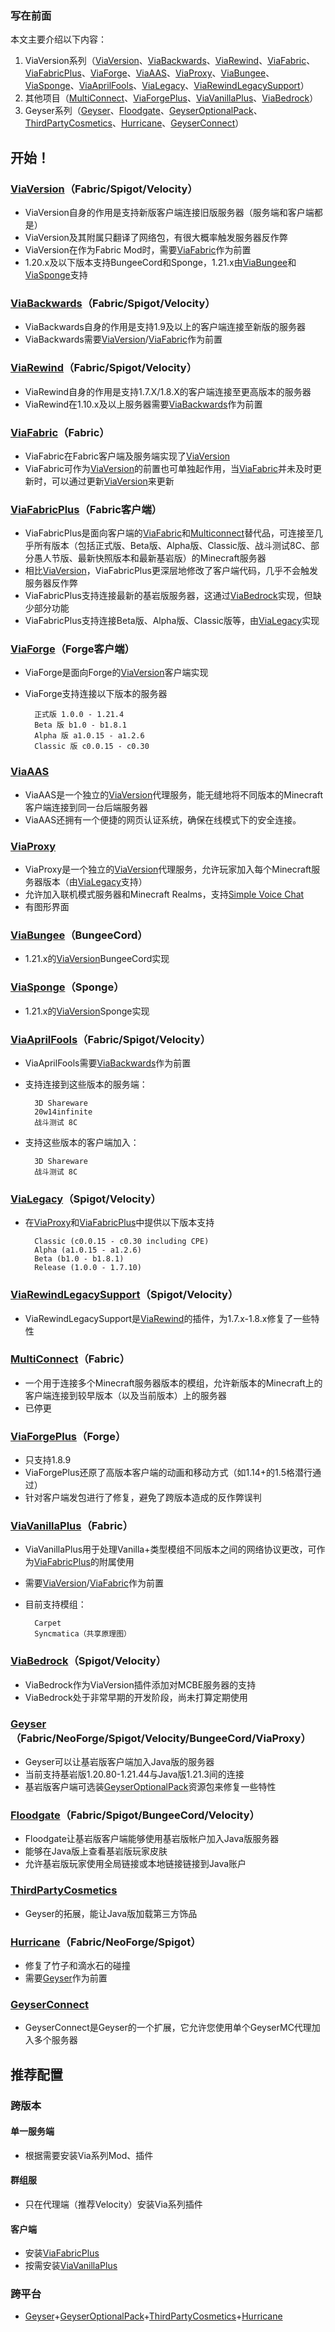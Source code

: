 ### 写在前面

本文主要介绍以下内容：

1. ViaVersion系列（[ViaVersion](#ViaVersion（Fabric/Spigot/Velocity）)、[ViaBackwards]()、[ViaRewind]()、[ViaFabric]()、[ViaFabricPlus]()、[ViaForge]()、[ViaAAS]()、[ViaProxy]()、[ViaBungee]()、[ViaSponge]()、[ViaAprilFools]()、[ViaLegacy]()、[ViaRewindLegacySupport]()）
2. 其他项目（[MultiConnect]()、[ViaForgePlus]()、[ViaVanillaPlus]()、[ViaBedrock]()）
3. Geyser系列（[Geyser]()、[Floodgate]()、[GeyserOptionalPack]()、[ThirdPartyCosmetics]()、[Hurricane]()、[GeyserConnect]()）

## 开始！

### [ViaVersion](https://www.mcmod.cn/class/5760.html)（Fabric/Spigot/Velocity）

- ViaVersion自身的作用是支持新版客户端连接旧版服务器（服务端和客户端都是）
- ViaVersion及其附属只翻译了网络包，有很大概率触发服务器反作弊
- ViaVersion在作为Fabric Mod时，需要[ViaFabric]()作为前置
- 1.20.x及以下版本支持BungeeCord和Sponge，1.21.x由[ViaBungee]()和[ViaSponge]()支持

### [ViaBackwards](https://www.mcmod.cn/class/5762.html)（Fabric/Spigot/Velocity）

- ViaBackwards自身的作用是支持1.9及以上的客户端连接至新版的服务器
- ViaBackwards需要[ViaVersion](#ViaVersion（Fabric/Spigot/Velocity）)/[ViaFabric]()作为前置

### [ViaRewind](https://www.mcmod.cn/class/5761.html)（Fabric/Spigot/Velocity）

- ViaRewind自身的作用是支持1.7.X/1.8.X的客户端连接至更高版本的服务器
- ViaRewind在1.10.x及以上服务器需要[ViaBackwards]()作为前置

### [ViaFabric](https://www.mcmod.cn/class/3327.html)（Fabric）

- ViaFabric在Fabric客户端及服务端实现了[ViaVersion](#ViaVersion（Fabric/Spigot/Velocity）)
- ViaFabric可作为[ViaVersion](#ViaVersion（Fabric/Spigot/Velocity）)的前置也可单独起作用，当[ViaFabric]()并未及时更新时，可以通过更新[ViaVersion](#ViaVersion（Fabric/Spigot/Velocity）)来更新

### [ViaFabricPlus](https://www.mcmod.cn/class/9446.html)（Fabric客户端）

- ViaFabricPlus是面向客户端的[ViaFabric]()和[Multiconnect]()替代品，可连接至几乎所有版本（包括正式版、Beta版、Alpha版、Classic版、战斗测试8C、部分愚人节版、最新快照版本和最新基岩版）的Minecraft服务器
- 相比[ViaVersion](#ViaVersion（Fabric/Spigot/Velocity）)，ViaFabricPlus更深层地修改了客户端代码，几乎不会触发服务器反作弊
- ViaFabricPlus支持连接最新的基岩版服务器，这通过[ViaBedrock]()实现，但缺少部分功能
- ViaFabricPlus支持连接Beta版、Alpha版、Classic版等，由[ViaLegacy]()实现

### [ViaForge](https://www.mcmod.cn/class/5728.html)（Forge客户端）

- ViaForge是面向Forge的[ViaVersion](#ViaVersion（Fabric/Spigot/Velocity）)客户端实现
- ViaForge支持连接以下版本的服务器

        正式版 1.0.0 - 1.21.4
        Beta 版 b1.0 - b1.8.1
        Alpha 版 a1.0.15 - a1.2.6
        Classic 版 c0.0.15 - c0.30

### [ViaAAS](https://github.com/ViaVersion/VIAaaS)

- ViaAAS是一个独立的[ViaVersion](#ViaVersion（Fabric/Spigot/Velocity）)代理服务，能无缝地将不同版本的Minecraft客户端连接到同一台后端服务器
- ViaAAS还拥有一个便捷的网页认证系统，确保在线模式下的安全连接。

### [ViaProxy](https://github.com/ViaVersion/ViaProxy)

- ViaProxy是一个独立的[ViaVersion](#ViaVersion（Fabric/Spigot/Velocity）)代理服务，允许玩家加入每个Minecraft服务器版本（由[ViaLegacy]()支持）
- 允许加入联机模式服务器和Minecraft Realms，支持[Simple Voice Chat](https://www.mcmod.cn/class/3693.html)
- 有图形界面

### [ViaBungee](https://hangar.papermc.io/ViaVersion/ViaBungee)（BungeeCord）

- 1.21.x的[ViaVersion](#ViaVersion（Fabric/Spigot/Velocity）)BungeeCord实现

### [ViaSponge](https://modrinth.com/plugin/viasponge)（Sponge）

- 1.21.x的[ViaVersion](#ViaVersion（Fabric/Spigot/Velocity）)Sponge实现

### [ViaAprilFools](https://www.mcmod.cn/class/16366.html)（Fabric/Spigot/Velocity）

- ViaAprilFools需要[ViaBackwards]()作为前置
- 支持连接到这些版本的服务端：

        3D Shareware
        20w14infinite
        战斗测试 8C

- 支持这些版本的客户端加入：

        3D Shareware
        战斗测试 8C

### [ViaLegacy](https://github.com/ViaVersion/ViaLegacy)（Spigot/Velocity）

- 在[ViaProxy]()和[ViaFabricPlus]()中提供以下版本支持

        Classic (c0.0.15 - c0.30 including CPE)
        Alpha (a1.0.15 - a1.2.6)
        Beta (b1.0 - b1.8.1)
        Release (1.0.0 - 1.7.10)

### [ViaRewindLegacySupport](https://hangar.papermc.io/ViaVersion/ViaRewindLegacySupport)（Spigot/Velocity）

- ViaRewindLegacySupport是[ViaRewind]()的插件，为1.7.x-1.8.x修复了一些特性

### [MultiConnect](https://www.mcmod.cn/class/3293.html)（Fabric）

- 一个用于连接多个Minecraft服务器版本的模组，允许新版本的Minecraft上的客户端连接到较早版本（以及当前版本）上的服务器
- 已停更

### [ViaForgePlus](https://www.mcmod.cn/class/14638.html)（Forge）

- 只支持1.8.9
- ViaForgePlus还原了高版本客户端的动画和移动方式（如1.14+的1.5格潜行通过）
- 针对客户端发包进行了修复，避免了跨版本造成的反作弊误判

### [ViaVanillaPlus](https://www.mcmod.cn/class/12665.html)（Fabric）

- ViaVanillaPlus用于处理Vanilla+类型模组不同版本之间的网络协议更改，可作为[ViaFabricPlus]()的附属使用
- 需要[ViaVersion](#ViaVersion（Fabric/Spigot/Velocity）)/[ViaFabric]()作为前置
- 目前支持模组：

        Carpet
        Syncmatica（共享原理图）

### [ViaBedrock](https://github.com/RaphiMC/ViaBedrock)（Spigot/Velocity）

- ViaBedrock作为ViaVersion插件添加对MCBE服务器的支持
- ViaBedrock处于非常早期的开发阶段，尚未打算定期使用

### [Geyser](https://www.mcmod.cn/class/9757.html)（Fabric/NeoForge/Spigot/Velocity/BungeeCord/ViaProxy）

- Geyser可以让基岩版客户端加入Java版的服务器
- 当前支持基岩版1.20.80-1.21.44与Java版1.21.3间的连接
- 基岩版客户端可选装[GeyserOptionalPack](https://geysermc.org/download/?project=other-projects&geyseroptionalpack=expanded)资源包来修复一些特性

### [Floodgate](https://geysermc.org/download/?project=floodgate)（Fabric/Spigot/BungeeCord/Velocity）

- Floodgate让基岩版客户端能够使用基岩版帐户加入Java版服务器
- 能够在Java版上查看基岩版玩家皮肤
- 允许基岩版玩家使用全局链接或本地链接链接到Java账户

### [ThirdPartyCosmetics](https://geysermc.org/download/?project=other-projects&thirdpartycosmetics=expanded)

- Geyser的拓展，能让Java版加载第三方饰品

### [Hurricane](https://geysermc.org/download/?project=other-projects&hurricane=expanded)（Fabric/NeoForge/Spigot）

- 修复了竹子和滴水石的碰撞
- 需要[Geyser]()作为前置

### [GeyserConnect](https://geysermc.org/download?project=other-projects&geyserconnect=expanded)

- GeyserConnect是Geyser的一个扩展，它允许您使用单个GeyserMC代理加入多个服务器

## 推荐配置

### 跨版本

#### 单一服务端

- 根据需要安装Via系列Mod、插件

#### 群组服

- 只在代理端（推荐Velocity）安装Via系列插件

#### 客户端

- 安装[ViaFabricPlus]()
- 按需安装[ViaVanillaPlus]()

### 跨平台

- [Geyser]()+[GeyserOptionalPack]()+[ThirdPartyCosmetics]()+[Hurricane]()